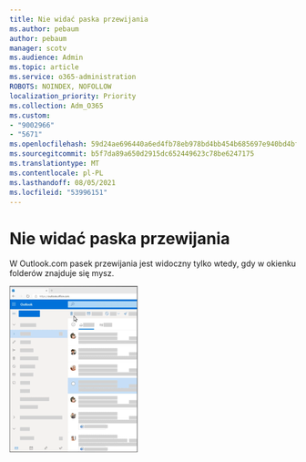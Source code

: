 ```yaml
---
title: Nie widać paska przewijania
ms.author: pebaum
author: pebaum
manager: scotv
ms.audience: Admin
ms.topic: article
ms.service: o365-administration
ROBOTS: NOINDEX, NOFOLLOW
localization_priority: Priority
ms.collection: Adm_O365
ms.custom:
- "9002966"
- "5671"
ms.openlocfilehash: 59d24ae696440a6ed4fb78eb978bd4bb454b685697e940bd4bfbf8b9009f141e
ms.sourcegitcommit: b5f7da89a650d2915dc652449623c78be6247175
ms.translationtype: MT
ms.contentlocale: pl-PL
ms.lasthandoff: 08/05/2021
ms.locfileid: "53996151"
---
```

# <a name="cannot-see-the-scroll-bar"></a>Nie widać paska przewijania

W Outlook.com pasek przewijania jest widoczny tylko wtedy, gdy w okienku folderów znajduje się mysz.

![Pasek przewijania skrzynki odbiorczej z kursorem myszy](media/16353_mouse_over_inbox_scrollbar-225x292.gif)
